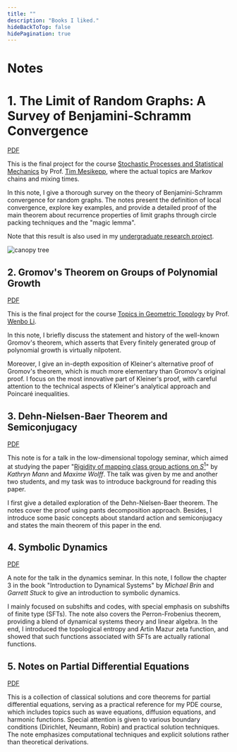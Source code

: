 ```yaml
---
title: ""
description: "Books I liked."
hideBackToTop: false
hidePagination: true
---
```


# Notes

# 1. The Limit of Random Graphs: A Survey of Benjamini-Schramm Convergence

[PDF](/pdfs/notes/MCMT.pdf)

This is the final project for the course [Stochastic Processes and Statistical Mechanics](https://mesikepp.github.io/Teaching/S24/index.html) by Prof. [Tim Mesikepp](https://mesikepp.github.io), where the actual topics are Markov chains and mixing times.  

In this note, I give a thorough survey on the theory of Benjamini-Schramm convergence for random graphs. The notes present the definition of local convergence, explore key examples, and provide a detailed proof of the main theorem about recurrence properties of limit graphs through circle packing techniques and the "magic lemma".

Note that this result is also used in my [undergraduate research project](/research).

![canopy tree](/images/canopy_tree.jpg "An example of limit graphs.")



## 2. Gromov's Theorem on Groups of Polynomial Growth 

[PDF](/pdfs/notes/Gromov_theorem.pdf)

This is the final project for the course [Topics in Geometric Topology](http://scholar.pku.edu.cn/liwenbo/classes/topics-geometric-topology-0) by Prof. [Wenbo Li](http://scholar.pku.edu.cn/liwenbo/).

In this note, I briefly discuss the statement and history of the well-known Gromov's theorem, which asserts that Every finitely generated group of polynomial growth is virtually nilpotent.

Moreover, I give an in-depth exposition of Kleiner's alternative proof of Gromov's theorem, which is much more elementary than Gromov's original proof. I focus on the most innovative part of Kleiner's proof,  with careful attention to the technical aspects of Kleiner's analytical approach and Poincaré inequalities.

## 3. Dehn-Nielsen-Baer Theorem and Semiconjugacy
[PDF](/pdfs/notes/Semiconjugacy.pdf)

This note is for a talk in the low-dimensional topology seminar, which aimed at studying the paper "[Rigidity of mapping class group actions on $S^1$](https://msp.org/gt/2020/24-3/gt-v24-n3-p03-p.pdf)" by *Kathryn Mann* and *Maxime Wolff*. The talk was given by me and another two students, and my task was to introduce background for reading this paper.

I first give a detailed exploration of the Dehn-Nielsen-Baer theorem. The notes cover the proof using pants decomposition approach. Besides, I introduce some basic concepts about standard action and semiconjugacy and states the main theorem of this paper in the end.

## 4. Symbolic Dynamics

[PDF](/pdfs/notes/Symbolic_dynamics.pdf)

A note for the talk in the dynamics seminar. In this note, I follow the chapter 3 in the book "Introduction to Dynamical Systems" by *Michael Brin* and *Garrett Stuck* to give an introduction to symbolic dynamics.

I mainly focused on subshifts and codes, with special emphasis on subshifts of finite type (SFTs). The note also covers the Perron-Frobenius theorem, providing a blend of dynamical systems theory and linear algebra. In the end, I introduced the topological entropy and Artin Mazur zeta function, and showed that such functions associated with SFTs are actually rational functions.

## 5. Notes on Partial Differential Equations

[PDF](/pdfs/note/PDE.pdf)

This is a collection of classical solutions and core theorems for partial differential equations, serving as a practical reference for my PDE course, which includes topics such as wave equations, diffusion equations, and harmonic functions. Special attention is given to various boundary conditions (Dirichlet, Neumann, Robin) and practical solution techniques. The note emphasizes computational techniques and explicit solutions rather than theoretical derivations.
